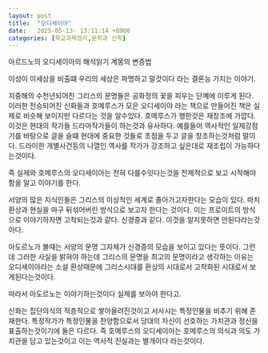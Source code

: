 ```yaml
---
layout: post
title:  "오디세이아"
date:   2025-05-13- 13:11:14 +0900
categories: [학교과목정리,문학과 신학]
---
```

아르드노의 오디세이아의 해석읽기 계몽의 변증법

이성이 이세상을 비출떄 우리의 세상은 파명하고 말것이다 라는 결론능 가지는 이야기.

지중해의 수천년되어진 그리스의 문명들은 공화정의 꽃을 피우는 단꼐에 이루게 된다.
이러한 전승되어진 신화들과 호메루스가 모은 오디세이야 라는 책으로 만들어진 책은 실제로 비슷해 보이지만 다르다는 것을 알수있다.
호메루스가 행한것은 재창조에 가깝다. 이것은 현대의 작가들 드라마작가들이 하는것과 유사하다. 
예를들어 역사적인 일제강점기를 바탕으로 글을 슬떄 현대에 중요한 것들로 초점을 두고 글을 창조하는것처럼 말이다.
드라이한 개별사건등의 나열인 역사를 작가가 강조하고 싶은대로 재조립이 가능하다는것이다.

즉 실제와 호메루스의 오디세이아는 전혀 다를수잇다는것을 전제적으로 보고 시작해야함을 알고 이야기를 한다.

서양의 많은 지식인들은 그리스의 이상적인 세계로 졸아가고자한다는 모습이 있다. 마치 환상과 현실을 마구 뒤섞어버린 방식으로 보고자 한다는 것이다. 이는 프로이트의 방식으로 이야기하자면 고착되는것과 같다. 신경증과 같다. 이것을 알지못하면 안된다라는것이다.

아도르노가 볼때는 서양의 문명 그자체가 신경증의 모습을 보이고 있다는 뜻이다.
그런데 그러한 사실을 밝혀야 하는데 그리스의 문명을 최고의 문명이라고 생각하는 이유는 오디세이아라는 소설 환상때문에 그리스시대를 환상의 시대로서 고착화된 시대로서 보게된다는것이다.

따라서 아도르노는 이야기하는것이다 실제를 보아야 한다고.

신화는 집단의식의 적층적으로 쌓아올려진것이고 서사시는 특정인물을 비추기 위해 존재한다. 특정작가가 특정인물을 찬양함으로서 당대의 자신이 선호하는 가치관과 정신을 표출하는것이기에 둘은 다르다. 즉 호메루스의 오디세이아는 호메루스의 의식과 의도 가치관을 담고 있는것이고 이는 역사적 진실과는 별개이다 라는것이다.


